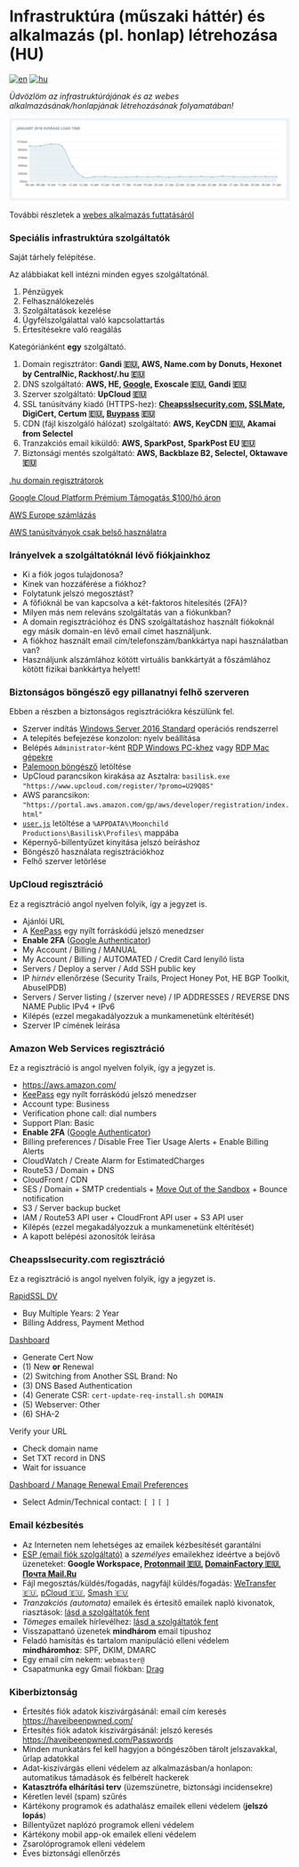 # Infrastruktúra (műszaki háttér) és alkalmazás (pl. honlap) létrehozása (HU)

[![en](https://img.shields.io/badge/lang-English%20%F0%9F%87%AC%F0%9F%87%A7-white)](Onboarding.md)
[![hu](https://img.shields.io/badge/nyelv-magyar%20%F0%9F%87%AD%F0%9F%87%BA-white)](Onboarding2.md)

*Üdvözlöm az infrastruktúrájának és az webes alkalmazásának/honlapjának létrehozásának folyamatában!*

![HTML oldal betöltési ideje](/.github/assets/Page-html-load-time.png)

További részletek a [webes alkalmazás futtatásáról](/CV2.md)

### Speciális infrastruktúra szolgáltatók

Saját tárhely felépítése.

Az alábbiakat kell intézni minden egyes szolgáltatónál.

1. Pénzügyek
1. Felhasználókezelés
1. Szolgáltatások kezelése
1. Ügyfélszolgálattal való kapcsolattartás
1. Értesítésekre való reagálás

Kategóriánként **egy** szolgáltató.

1. Domain regisztrátor:
   **Gandi :eu:, AWS, Name.com by Donuts, Hexonet by CentralNic, Rackhost/.hu :eu:**
1. DNS szolgáltató:
   **AWS, HE, [Google](https://cloud.google.com/dns/pricing), Exoscale :eu:, Gandi :eu:**
1. Szerver szolgáltató:
   **UpCloud :eu:**
1. SSL tanúsítvány kiadó (HTTPS-hez):
   **[Cheapsslsecurity.com](https://cheapsslsecurity.com/rapidssl/rapidsslcertificate.html),
   [SSLMate](https://sslmate.com/),
   DigiCert,
   Certum :eu:,
   [Buypass](https://www.buypass.com/ssl) :eu:**
1. CDN (fájl kiszolgáló hálózat) szolgáltató:
   **AWS, KeyCDN :eu:, Akamai from Selectel**
1. Tranzakciós email kiküldő:
   **AWS, SparkPost, SparkPost EU :eu:**
1. Biztonsági mentés szolgáltató:
   **AWS, Backblaze B2, Selectel, Oktawave :eu:**

[.hu domain regisztrátorok](https://www.domain.hu/regisztratorok/)

[Google Cloud Platform Prémium Támogatás $100/hó áron](https://cloud.google.com/support/?options=premium-support#support-options)

[AWS Europe számlázás](https://aws.amazon.com/legal/aws-emea/)

[AWS tanúsítványok csak belső használatra](https://aws.amazon.com/certificate-manager/faqs/#general)

### Irányelvek a szolgáltatóknál lévő fiókjainkhoz

- Ki a fiók jogos tulajdonosa?
- Kinek van hozzáférése a fiókhoz?
- Folytatunk jelszó megosztást?
- A főfióknál be van kapcsolva a két-faktoros hitelesítés (2FA)?
- Milyen más nem releváns szolgáltatás van a fiókunkban?
- A domain regisztrációhoz és DNS szolgáltatáshoz használt fiókoknál egy másik domain-en lévő email címet használjunk.
- A fiókhoz használt email cím/telefonszám/bankkártya napi használatban van?
- Használjunk alszámlához kötött virtuális bankkártyát a főszámlához kötött fizikai bankkártya helyett!

### Biztonságos böngésző egy pillanatnyi felhő szerveren

Ebben a részben a biztonságos regisztrációkra készülünk fel.

- Szerver indítás [Windows Server 2016 Standard](https://hub.upcloud.com/server/create) operációs rendszerrel
- A telepítés befejezése konzolon: nyelv beállítása
- Belépés `Administrator`-ként
  [RDP Windows PC-khez](https://ci.freerdp.com/job/freerdp-nightly-windows/arch=win64,label=vs2013/)
  vagy [RDP Mac gépekre](https://itunes.apple.com/us/app/microsoft-remote-desktop/id1295203466?mt=12)
- [Palemoon böngésző](https://www.palemoon.org/download.php?mirror=eu&bits=64&type=installer) letöltése
- UpCloud parancsikon kirakása az Asztalra: `basilisk.exe "https://www.upcloud.com/register/?promo=U29Q8S"`
- AWS parancsikon: `"https://portal.aws.amazon.com/gp/aws/developer/registration/index.html"`
- [`user.js`](https://github.com/szepeviktor/windows-workstation/blob/master/upcloud/user.js)
  letöltése a `%APPDATA%\Moonchild Productions\Basilisk\Profiles\` mappába
- Képernyő-billentyűzet kinyitása jelszó beíráshoz
- Böngésző használata regisztrációkhoz
- Felhő szerver letörlése

### UpCloud regisztráció

Ez a regisztráció angol nyelven folyik, így a jegyzet is.

- Ajánlói URL
- A [KeePass](https://keepass.info/) egy nyílt forráskódú jelszó menedzser
- **Enable 2FA** ([Google Authenticator](https://play.google.com/store/apps/details?id=com.google.android.apps.authenticator2))
- My Account / Billing / MANUAL
- My Account / Billing / AUTOMATED / Credit Card lenyíló lista
- Servers / Deploy a server / Add SSH public key
- IP _hírnév_ ellenőrzése (Security Trails, Project Honey Pot, HE BGP Toolkit, AbuseIPDB)
- Servers / Server listing / (szerver neve) / IP ADDRESSES / REVERSE DNS NAME Public IPv4 + IPv6
- Kilépés (ezzel megakadályozzuk a munkamenetünk eltérítését)
- Szerver IP címének leírása

### Amazon Web Services regisztráció

Ez a regisztráció is angol nyelven folyik, így a jegyzet is.

- https://aws.amazon.com/
- [KeePass](https://keepass.info/) egy nyílt forráskódú jelszó menedzser
- Account type: Business
- Verification phone call: dial numbers
- Support Plan: Basic
- **Enable 2FA** ([Google Authenticator](https://play.google.com/store/apps/details?id=com.google.android.apps.authenticator2))
- Billing preferences / Disable Free Tier Usage Alerts + Enable Billing Alerts
- CloudWatch / Create Alarm for EstimatedCharges
- Route53 / Domain + DNS
- CloudFront / CDN
- SES / Domain + SMTP credentials +
  [Move Out of the Sandbox](https://docs.aws.amazon.com/ses/latest/DeveloperGuide/request-production-access.html) +
  Bounce notification
- S3 / Server backup bucket
- IAM / Route53 API user + CloudFront API user + S3 API user
- Kilépés (ezzel megakadályozzuk a munkamenetünk eltérítését)
- A kapott belépési azonosítók leírása

### Cheapsslsecurity.com regisztráció

Ez a regisztráció is angol nyelven folyik, így a jegyzet is.

[RapidSSL DV](https://cheapsslsecurity.com/rapidssl/rapidsslcertificate.html)

- Buy Multiple Years: 2 Year
- Billing Address, Payment Method

[Dashboard](https://cheapsslsecurity.com/client/ordersummary.html)

- Generate Cert Now
- (1) New **or** Renewal
- (2) Switching from Another SSL Brand: No
- (3) DNS Based Authentication
- (4) Generate CSR: `cert-update-req-install.sh DOMAIN`
- (5) Webserver: Other
- (6) SHA-2

Verify your URL

- Check domain name
- Set TXT record in DNS
- Wait for issuance

[Dashboard / Manage Renewal Email Preferences](https://cheapsslsecurity.com/client/renewalemail-preferences.html)

- Select Admin/Technical contact: `[ ]` `[ ]`

### Email kézbesítés

- Az Interneten nem lehetséges az emailek kézbesítését garantálni
- [ESP (email fiók szolgáltató)](https://2fa.directory/#email)
  a *személyes* emailekhez ideértve a bejövő üzeneteket:
  **Google Workspace, [Protonmail :eu:](https://protonmail.com/signup), [DomainFactory :eu:](https://www.df.eu/int/e-mail-hosting/), [Почта Mail.Ru](https://biz.mail.ru/mail/)**
- Fájl megosztás/küldés/fogadás, nagyfájl küldés/fogadás: [WeTransfer :eu:](https://wetransfer.com/),
  [pCloud :eu:](https://transfer.pcloud.com/),
  [Smash :eu:](https://fromsmash.com/)
- *Tranzakciós (automata)* emailek és értesítő emailek napló kivonatok, riasztások:
  [lásd a szolgáltatók fent](#speci%C3%A1lis-infrastrukt%C3%BAra-szolg%C3%A1ltat%C3%B3k)
- *Tömeges* emailek hírlevélhez: [lásd a szolgáltatók fent](#speci%C3%A1lis-infrastrukt%C3%BAra-szolg%C3%A1ltat%C3%B3k)
- Visszapattanó üzenetek **mindhárom** email típushoz
- Feladó hamisítás és tartalom manipuláció elleni védelem **mindháromhoz**: SPF, DKIM, DMARC
- Egy email cím nekem: `webmaster@`
- Csapatmunka egy Gmail fiókban: [Drag](https://www.dragapp.com/)

### Kiberbiztonság

- Értesítés fiók adatok kiszivárgásánál: email cím keresés https://haveibeenpwned.com/
- Értesítés fiók adatok kiszivárgásánál: jelszó keresés https://haveibeenpwned.com/Passwords
- Minden munkatárs fel kell hagyjon a böngészőben tárolt jelszavakkal, űrlap adatokkal
- Adat-kiszivárgás elleni védelem az alkalmazásban/a honlapon:
  automatikus támadások és felbérelt hackerek
- **Katasztrófa elhárítási terv** (üzemszünetre, biztonsági incidensekre)
- Kéretlen levél (spam) szűrés
- Kártékony programok és adathalász emailek elleni védelem (**jelszó lopás**)
- Billentyűzet naplózó programok elleni védelem
- Kártékony mobil app-ok emailek elleni védelem
- Zsarolóprogramok elleni védelem
- Éves biztonsági ellenőrzés
